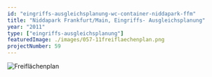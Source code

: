 ```yaml
---
id: "eingriffs-ausgleichsplanung-wc-container-niddapark-ffm"
title: "Niddapark Frankfurt/Main, Eingriffs- Ausgleichsplanung"
year: "2011"
type: ["eingriffs-ausgleichsplanung"]
featuredImage: ./images/057-11freiflaechenplan.png
projectNumber: 59
---
```


![Freiflächenplan](./images/057-11freiflaechenplan.png)